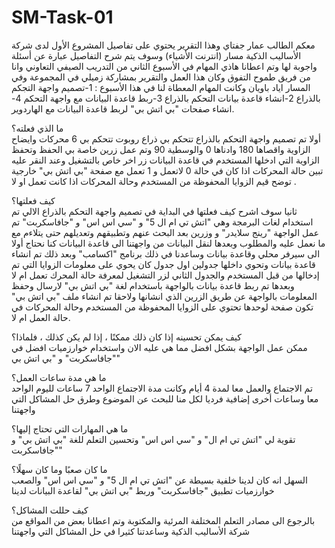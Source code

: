 # SM-Task-01
معكم الطالب عمار جفتاي وهذا التقرير يحتوي على تفاصيل المشروع الأول لدى شركة الأساليب الذكية مسار (انترنت الأشياء) وسوف يتم شرح التفاصيل عبارة عن أسئلة واجوبة لها وتم اعطانا هاذي المهام في الأسبوع الثاني من التدريب الصيفي التعاوني وانا من فريق طموح التفوق وكان هذا العمل والتقرير بمشاركة زميلي في المجموعة وفي المسار اياد باويان وكانت المهام المعطاة لنا في هذا الأسبوع : 1-تصميم واجهة التجكم بالذراع  2-انشاء قاعدة بيانات التحكم بالذراع 3-ربط قاعدة البيانات مع واجهة التحكم 4-انشاء صفحات "بي اتش بي" لربط قاعدة البيانات مع الهاردوير.
 
ما الذي فعلته؟   
أولا تم تصميم واجهة التحكم بالذراع تتحكم بي ذراع روبوت تتحكم بي 6 محركات وايضاح الزاوية واقصاها 180 وادناها 0 والوسطية 90 وتم عمل زرين خاصة بي الحفظ وتحفظ الزاوية التي ادخلها المستخدم في قاعدة البيانات زر اخر خاص بالتشغيل وعند النقر عليه تبين حالة المحركات اذا كان في حالة 0 لاتعمل و 1 تعمل مع صفحة "بي اتش بي"  خارجية توضح قيم الزوايا المحفوظة من المستخدم وحالة المحركات اذا كانت تعمل او لا .
 
كيف فعلتها؟   
ثانيا سوف اشرح كيف فعلتها في البداية في تصميم واجهة التحكم بالذراع الالي تم استخدام لغات البرمجة وهي "اتش تي ام ال 5" و "سي اس اس"  و "جافاسكربت" تم عمل الواجهة "رينج سلايدر"  و وزرين بعد البحث عنهم وتطبيقهم وتعديلهم حتى يتلاءم مع ما نعمل عليه والمطلوب وبعدها لنقل البيانات من واجهتنا الى قاعدة البيانات كنا نحتاج أولا الى سيرفر محلي وقاعدة بيانات وساعدنا في ذلك برنامج "اكسامب"  وبعد ذلك تم انشاء قاعدة بيانات وتحوي داخلها جدولين اول جدول كان يحوي على معلومات الزوايا التي تم إدخالها من قبل المستخدم والجدول الثاني لزر التشغيل لمعرفة حالة المحرك تعمل ام لا وبعدها تم ربط قاعدة بيانات بالواجهة باستخدام لغة "بي اتش بي"  لارسال وحفظ المعلومات بالواجهة عن طريق الزرين الذي انشانها ولاحقا تم انشاء ملف "بي اتش بي"  تكون صفحة لوحدها تحتوي على الزوايا المحفوظة من المستخدم وحالة المحركات في حالة العمل ام لا. 
 
كيف يمكن تحسينه إذا كان ذلك ممكنًا ، إذا لم يكن كذلك ، فلماذا؟  
ممكن عمل الواجهة بشكل افضل مما هي عليه الان واستخدام خوارزميات افضل في "جافاسكربت" و "بي اتش بي" 

ما هي مدة ساعات العمل؟  
تم الاجتماع والعمل معا لمدة 4 أيام وكانت مدة الاجتماع الواحد 7 ساعات لليوم الواحد معا وساعات أخرى إضافية فرديا لكل منا للبحث عن الموضوع وطرق حل المشاكل التي واجهتنا 
 
ما هي المهارات التي تحتاج إليها؟  
تقوية لي "اتش تي ام ال" و "سي اس اس" وتحسين التعلم للغة "بي اتش بي"  و "جافاسكربت"
 
ما كان صعبًا وما كان سهلًا؟   
السهل انه كان لدينا خلفية بسيطة عن "اتش تي ام ال 5" و "سي اس اس" والصعب خوارزميات تطبيق "جافاسكربت" وربط "بي اتش بي" لقاعدة البيانات لدينا 

كيف حللت المشاكل؟  
بالرجوع الى مصادر التعلم المختلفة المرئية والمكتوبة وتم اعطانا بعض من المواقع من شركة الأساليب الذكية وساعدتنا كثيرا في حل المشاكل التي واجهتنا 

